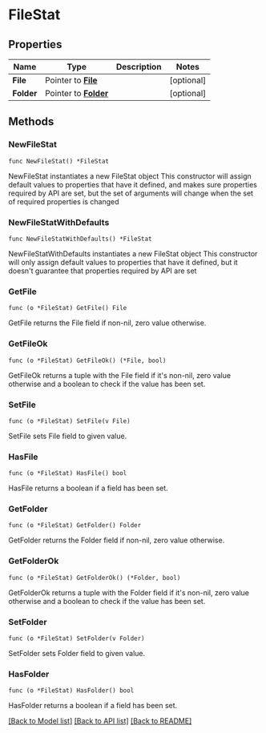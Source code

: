 # FileStat

## Properties

Name | Type | Description | Notes
------------ | ------------- | ------------- | -------------
**File** | Pointer to [**File**](File.md) |  | [optional] 
**Folder** | Pointer to [**Folder**](Folder.md) |  | [optional] 

## Methods

### NewFileStat

`func NewFileStat() *FileStat`

NewFileStat instantiates a new FileStat object
This constructor will assign default values to properties that have it defined,
and makes sure properties required by API are set, but the set of arguments
will change when the set of required properties is changed

### NewFileStatWithDefaults

`func NewFileStatWithDefaults() *FileStat`

NewFileStatWithDefaults instantiates a new FileStat object
This constructor will only assign default values to properties that have it defined,
but it doesn't guarantee that properties required by API are set

### GetFile

`func (o *FileStat) GetFile() File`

GetFile returns the File field if non-nil, zero value otherwise.

### GetFileOk

`func (o *FileStat) GetFileOk() (*File, bool)`

GetFileOk returns a tuple with the File field if it's non-nil, zero value otherwise
and a boolean to check if the value has been set.

### SetFile

`func (o *FileStat) SetFile(v File)`

SetFile sets File field to given value.

### HasFile

`func (o *FileStat) HasFile() bool`

HasFile returns a boolean if a field has been set.

### GetFolder

`func (o *FileStat) GetFolder() Folder`

GetFolder returns the Folder field if non-nil, zero value otherwise.

### GetFolderOk

`func (o *FileStat) GetFolderOk() (*Folder, bool)`

GetFolderOk returns a tuple with the Folder field if it's non-nil, zero value otherwise
and a boolean to check if the value has been set.

### SetFolder

`func (o *FileStat) SetFolder(v Folder)`

SetFolder sets Folder field to given value.

### HasFolder

`func (o *FileStat) HasFolder() bool`

HasFolder returns a boolean if a field has been set.


[[Back to Model list]](../README.md#documentation-for-models) [[Back to API list]](../README.md#documentation-for-api-endpoints) [[Back to README]](../README.md)


